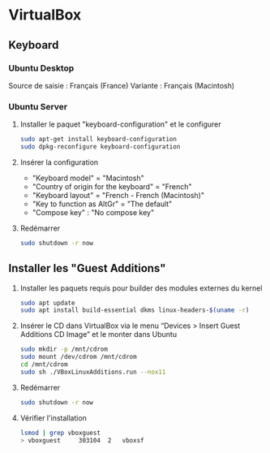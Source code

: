 # VirtualBox

## Keyboard

### Ubuntu Desktop

Source de saisie : Français (France)
Variante : Français (Macintosh)

### Ubuntu Server

1. Installer le paquet "keyboard-configuration" et le configurer

    ```bash
    sudo apt-get install keyboard-configuration
    sudo dpkg-reconfigure keyboard-configuration
    ```

2. Insérer la configuration

    * "Keyboard model" = "Macintosh"
    * "Country of origin for the keyboard" = "French"
    * "Keyboard layout" = "French - French (Macintosh)"
    * "Key to function as AltGr" = "The default"
    * "Compose key" : "No compose key"

3. Redémarrer

    ```bash
    sudo shutdown -r now
    ```

## Installer les "Guest Additions"

1. Installer les paquets requis pour builder des modules externes du kernel

    ```bash
    sudo apt update
    sudo apt install build-essential dkms linux-headers-$(uname -r)
    ```

2. Insérer le CD dans VirtualBox via le menu “Devices > Insert Guest Additions CD Image” et le monter dans Ubuntu

    ```bash
    sudo mkdir -p /mnt/cdrom
    sudo mount /dev/cdrom /mnt/cdrom
    cd /mnt/cdrom
    sudo sh ./VBoxLinuxAdditions.run --nox11
    ```

3. Redémarrer

    ```bash
    sudo shutdown -r now
    ```

4. Vérifier l'installation

    ```bash
    lsmod | grep vboxguest
    > vboxguest     303104  2   vboxsf
    ```
